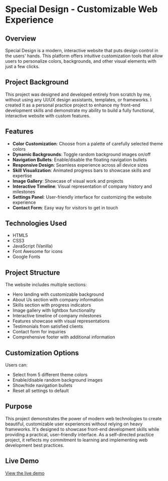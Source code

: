 # Special Design - Customizable Web Experience

## Overview
Special Design is a modern, interactive website that puts design control in the users' hands. This platform offers intuitive customization tools that allow users to personalize colors, backgrounds, and other visual elements with just a few clicks.

## Project Background
This project was designed and developed entirely from scratch by me, without using any UI/UX design assistants, templates, or frameworks. I created it as a personal practice project to enhance my front-end development skills and demonstrate my ability to build a fully functional, interactive website with custom features.

## Features
- **Color Customization**: Choose from a palette of carefully selected theme colors
- **Dynamic Backgrounds**: Toggle random background images on/off
- **Navigation Bullets**: Enable/disable the floating navigation bullets
- **Responsive Design**: Seamless experience across all device sizes
- **Skill Visualization**: Animated progress bars to showcase skills and expertise
- **Image Gallery**: Showcase of visual work and projects
- **Interactive Timeline**: Visual representation of company history and milestones
- **Settings Panel**: User-friendly interface for customizing the website experience
- **Contact Form**: Easy way for visitors to get in touch

## Technologies Used
- HTML5
- CSS3
- JavaScript (Vanilla)
- Font Awesome for icons
- Google Fonts

## Project Structure
The website includes multiple sections:
- Hero landing with customizable background
- About Us section with company information
- Skills section with progress indicators
- Image gallery with lightbox functionality
- Interactive timeline of company milestones
- Features showcase with visual representations
- Testimonials from satisfied clients
- Contact form for inquiries
- Comprehensive footer with additional information

## Customization Options
Users can:
- Select from 5 different theme colors
- Enable/disable random background images
- Show/hide navigation bullets
- Reset all settings to default

## Purpose
This project demonstrates the power of modern web technologies to create beautiful, customizable user experiences without relying on heavy frameworks. It's designed to showcase front-end development skills while providing a practical, user-friendly interface. As a self-directed practice project, it reflects my commitment to learning and implementing web development best practices.

## Live Demo
[View the live demo](#) 
